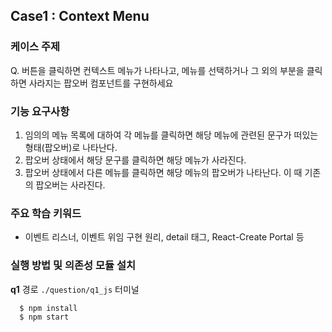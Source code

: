 
## Case1 : Context Menu

### 케이스 주제

Q. 버튼을 클릭하면 컨텍스트 메뉴가 나타나고, 메뉴를 선택하거나 그 외의 부분을 클릭하면 사라지는 팝오버 컴포넌트를 구현하세요

### 기능 요구사항

1. 임의의 메뉴 목록에 대하여 각 메뉴를 클릭하면 해당 메뉴에 관련된 문구가 떠있는 형태(팝오버)로 나타난다.
2. 팝오버 상태에서 해당 문구를 클릭하면 해당 메뉴가 사라진다.
3. 팝오버 상태에서 다른 메뉴를 클릭하면 해당 메뉴의 팝오버가 나타난다. 이 때 기존의 팝오버는 사라진다.


### 주요 학습 키워드

- 이벤트 리스너, 이벤트 위임 구현 원리, detail 태그, React-Create Portal 등

### 실행 방법 및 의존성 모듈 설치

**q1**
경로
`./question/q1_js`
터미널

```bash
  $ npm install
  $ npm start
```
